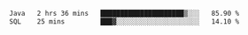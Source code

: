 <!--START_SECTION:waka-->

```txt
Java   2 hrs 36 mins   █████████████████████▒░░░   85.90 %
SQL    25 mins         ███▓░░░░░░░░░░░░░░░░░░░░░   14.10 %
```

<!--END_SECTION:waka-->
